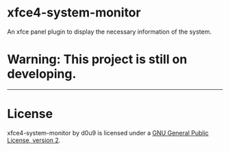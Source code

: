 # xfce4-system-monitor
An xfce panel plugin to display the necessary information of the system.

# Warning: This project is still on developing.

---

# License

xfce4-system-monitor by d0u9 is licensed under a [GNU General Public License, version 2](https://www.gnu.org/licenses/old-licenses/gpl-2.0.en.html).
